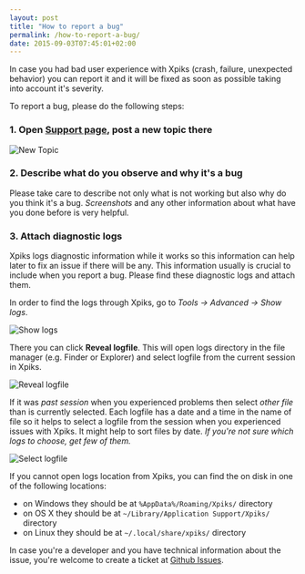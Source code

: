 ```yaml
---
layout: post
title: "How to report a bug"
permalink: /how-to-report-a-bug/
date: 2015-09-03T07:45:01+02:00
---
```


In case you had bad user experience with Xpiks (crash, failure, unexpected behavior) you can report it and it will be fixed as soon as possible taking into account it's severity.

To report a bug, please do the following steps:

<h3>1. Open <a href="{{ site.url }}/support/">Support page</a>, post a new topic there</h3>

<p>
  <img alt="New Topic" src="{{site.url}}/images/posts/support-new-topic.png" class="small-12 large-12" />
</p>

<h3>2. Describe what do you observe and why it's a bug</h3>

Please take care to describe not only what is not working but also why do you think it's a bug. _Screenshots_ and any other information about what have you done before is very helpful.

<h3>3. Attach diagnostic logs</h3>

Xpiks logs diagnostic information while it works so this information can help later to fix an issue if there will be any. This information usually is crucial to include when you report a bug. Please find these diagnostic logs and attach them. 

In order to find the logs through Xpiks, go to _Tools -> Advanced -> Show logs_. 

<p>
  <img alt="Show logs" src="{{site.url}}/images/posts/show-logs-menu.png" class="small-12 large-12" />
</p>

There you can click **Reveal logfile**. This will open logs directory in the file manager (e.g. Finder or Explorer) and select logfile from the current session in Xpiks.

<p>
  <img alt="Reveal logfile" src="{{site.url}}/images/posts/reveal-logs.png" class="small-12 large-12" />
</p>

If it was _past session_ when you experienced problems then select _other file_ than is currently selected. Each logfile has a date and a time in the name of file so it helps to select a logfile from the session when you experienced issues with Xpiks. It might help to sort files by date. _If you're not sure which logs to choose, get few of them._

<p>
  <img alt="Select logfile" src="{{site.url}}/images/posts/select-logfile.png" class="small-12 large-12" />
</p>

If you cannot open logs location from Xpiks, you can find the on disk in one of the following locations:

- on Windows they should be at `%AppData%/Roaming/Xpiks/` directory
- on OS X they should be at `~/Library/Application Support/Xpiks/` directory
- on Linux they should be at `~/.local/share/xpiks/` directory

In case you're a developer and you have technical information about the issue, you're welcome to create a ticket at <a href="https://github.com/Ribtoks/xpiks/issues">Github Issues</a>.
